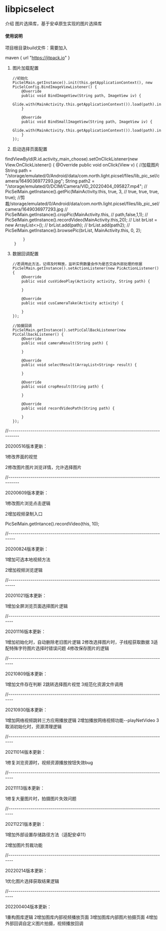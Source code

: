 # libpicselect

介绍
图片选择库，基于安卓原生实现的图片选择库

#### 使用说明


项目根目录build文件：需要加入

maven { url "https://jitpack.io" }




1.  图片加载配置

        //初始化
        PicSelMain.getInstance().init(this.getApplicationContext(), new PicSelConfig.BindImageViewListener() {
            @Override
            public void BindImageView(String path, ImageView iv) {
                Glide.with(MainActivity.this.getApplicationContext()).load(path).into(iv);
            }

            @Override
            public void BindSmallImageView(String path, ImageView iv) {
                Glide.with(MainActivity.this.getApplicationContext()).load(path).into(iv);
            }
        });



2.  启动选择页面配置

 findViewById(R.id.activity_main_choose).setOnClickListener(new View.OnClickListener() {
            @Override
            public void onClick(View v) {
                //加载图片
                String path = "/storage/emulated/0/Android/data/com.north.light.picsel/files/lib_pic_sel/camera/1649036977293.jpg";
                String path2 = "/storage/emulated/0/DCIM/Camera/VID_20220404_095827.mp4";
//                PicSelMain.getInstance().getPic(MainActivity.this, true, 3,
//                        true, true, true, true);
                //剪裁/storage/emulated/0/Android/data/com.north.light.picsel/files/lib_pic_sel/camera/1649036977293.jpg
//                PicSelMain.getInstance().cropPic(MainActivity.this,
//                        path,false,1,1);
//                PicSelMain.getInstance().recordVideo(MainActivity.this,20);
//                List<String> brList = new ArrayList<>();
//                brList.add(path);
//                brList.add(path2);
//                PicSelMain.getInstance().browsePic(brList, MainActivity.this, 0, 2);

            }
        }

3.  数据回调配置

        //若调用此方法，记得及时释放，监听实例数量会作为是否交由外部处理的依据
        PicSelMain.getInstance().setActionListener(new PicActionListener() {
            @Override
            public void cusVideoPlay(Activity activity, String path) {

            }

            @Override
            public void cusCameraTake(Activity activity) {

            }
        });

        //拍摄回调
        PicSelMain.getInstance().setPicCallBackListener(new PicCallbackListener() {
            @Override
            public void cameraResult(String path) {

            }

            @Override
            public void selectResult(ArrayList<String> result) {

            }

            @Override
            public void cropResult(String path) {

            }

            @Override
            public void recordVideoPath(String path) {

            }
        });

//-----------------------------------------------------------------------------------
 
 
 20200516版本更新：

 1修改界面的视觉

 2修改图片图片浏览详情，允许选择图片




//-----------------------------------------------------------------------------------
 
 
 20200609版本更新：

 1修改图片浏览点击逻辑


 2增加视频录制入口


 PicSelMain.getIntance().recordVideo(this, 10);




 //---------------------------------------------------------------------------------
  
  
  20200824版本更新：

  1增加可选本地视频方法


  2增加视频浏览逻辑



 //---------------------------------------------------------------------------------
  
  
  20201021版本更新：

  1增加全屏浏览页面选择图片逻辑



//--------------------------------------------------------------------------------
 
 
 20201116版本更新：

 1增加初始化时，自动删除老旧图片逻辑
 2修改选择图片时，子线程获取数据
 3适配特殊字符图片选择时错误问题
 4修改保存图片的逻辑


//--------------------------------------------------------------------------------
  
  
  20210809版本更新：

1增加文件存在判断
2跳转选择图片视觉
3规范化资源文件调用


//--------------------------------------------------------------------------------
 
 
 20210930版本更新：

1增加网络视频跳转三方应用播放逻辑
2增加播放网络视频功能--playNetVideo
3取消初始化时，资源清理逻辑


//--------------------------------------------------------------------------------
  
  
  20211014版本更新：

1修复浏览资源时，视频资源播放按钮失效bug


//--------------------------------------------------------------------------------


  20211113版本更新：

1修复大量图片时，拍摄图片失效问题


//--------------------------------------------------------------------------------


  20211221版本更新：

1增加外部设置存储路径方法（适配安卓11）


2增加图片剪裁功能


//--------------------------------------------------------------------------------


  20220214版本更新：

1优化图片选择获取结果逻辑


//--------------------------------------------------------------------------------


  202200404版本更新：

1重构图库逻辑
2增加图库内部视频播放页面
3增加图库内部图片拍摄页面
4增加外部回调自定义图片拍摄，视频播放回调










